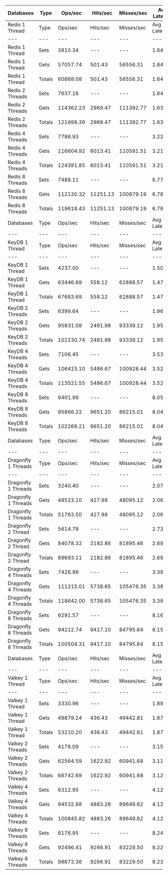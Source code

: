 | Databases | Type | Ops/sec | Hits/sec | Misses/sec | Avg Latency | p50 Latency | p99 Latency | p99.9 Latency | KB/sec |
| --- | --- | --- | --- | --- | --- | --- | --- | --- | --- |
| Redis 1 Thread | Type | Ops/sec | Hits/sec | Misses/sec | Avg Latency | p50 Latency | p99 Latency | p99.9 Latency | KB/sec |
| --- | --- | --- | --- | --- | --- | --- | --- | --- | --- |
Redis 1 Thread | Sets | 3810.34 | --- | --- | 1.64659 | 1.59100 | 2.73500 | 7.35900 | 2083.18 |
Redis 1 Thread | Gets | 57057.74 | 501.43 | 56556.31 | 1.64236 | 1.59100 | 2.73500 | 7.32700 | 2472.15 |
Redis 1 Thread | Totals | 60868.08 | 501.43 | 56556.31 | 1.64263 | 1.59100 | 2.73500 | 7.32700 | 4555.33 |
Redis 2 Threads | Sets | 7637.16 | --- | --- | 1.64029 | 1.61500 | 3.48700 | 10.55900 | 4175.39 |
Redis 2 Threads | Gets | 114362.23 | 2969.47 | 111392.77 | 1.63757 | 1.61500 | 3.51900 | 10.36700 | 5942.99 |
Redis 2 Threads | Totals | 121999.39 | 2969.47 | 111392.77 | 1.63774 | 1.61500 | 3.51900 | 10.43100 | 10118.38 |
Redis 4 Threads | Sets | 7786.93 | --- | --- | 3.22083 | 3.07100 | 7.80700 | 15.23100 | 4257.28 |
Redis 4 Threads | Gets | 116604.92 | 6013.41 | 110591.51 | 3.21106 | 3.05500 | 7.80700 | 15.10300 | 7561.16 |
Redis 4 Threads | Totals | 124391.85 | 6013.41 | 110591.51 | 3.21167 | 3.05500 | 7.80700 | 15.16700 | 11818.43 |
Redis 8 Threads | Sets | 7488.11 | --- | --- | 6.77847 | 6.30300 | 18.81500 | 51.19900 | 4093.91 |
Redis 8 Threads | Gets | 112130.32 | 11251.13 | 100879.19 | 6.78694 | 6.30300 | 18.94300 | 51.71100 | 10021.27 |
Redis 8 Threads | Totals | 119618.43 | 11251.13 | 100879.19 | 6.78641 | 6.30300 | 18.94300 | 51.71100 | 14115.17 |
| Databases | Type | Ops/sec | Hits/sec | Misses/sec | Avg Latency | p50 Latency | p99 Latency | p99.9 Latency | KB/sec |
| --- | --- | --- | --- | --- | --- | --- | --- | --- | --- |
| KeyDB 1 Thread | Type | Ops/sec | Hits/sec | Misses/sec | Avg Latency | p50 Latency | p99 Latency | p99.9 Latency | KB/sec |
| --- | --- | --- | --- | --- | --- | --- | --- | --- | --- |
KeyDB 1 Thread | Sets | 4237.00 | --- | --- | 1.50045 | 1.46300 | 2.39900 | 9.72700 | 2316.45 |
KeyDB 1 Thread | Gets | 63446.69 | 558.12 | 62888.57 | 1.47562 | 1.45500 | 2.30300 | 5.88700 | 2749.24 |
KeyDB 1 Thread | Totals | 67683.69 | 558.12 | 62888.57 | 1.47718 | 1.45500 | 2.30300 | 6.17500 | 5065.68 |
KeyDB 2 Threads | Sets | 6399.64 | --- | --- | 1.96024 | 1.64700 | 9.79100 | 16.89500 | 3498.81 |
KeyDB 2 Threads | Gets | 95831.09 | 2491.98 | 93339.12 | 1.95616 | 1.64700 | 9.98300 | 16.89500 | 4981.85 |
KeyDB 2 Threads | Totals | 102230.74 | 2491.98 | 93339.12 | 1.95641 | 1.64700 | 9.91900 | 16.89500 | 8480.66 |
KeyDB 4 Threads | Sets | 7106.45 | --- | --- | 3.53422 | 3.26300 | 10.17500 | 18.04700 | 3885.24 |
KeyDB 4 Threads | Gets | 106415.10 | 5486.67 | 100928.44 | 3.52533 | 3.26300 | 10.23900 | 18.55900 | 6899.78 |
KeyDB 4 Threads | Totals | 113521.55 | 5486.67 | 100928.44 | 3.52589 | 3.26300 | 10.17500 | 18.43100 | 10785.02 |
KeyDB 8 Threads | Sets | 6401.99 | --- | --- | 8.05001 | 7.32700 | 25.47100 | 50.17500 | 3500.10 |
KeyDB 8 Threads | Gets | 95866.22 | 9651.20 | 86215.01 | 8.04259 | 7.32700 | 25.47100 | 50.17500 | 8583.82 |
KeyDB 8 Threads | Totals | 102268.21 | 9651.20 | 86215.01 | 8.04305 | 7.32700 | 25.47100 | 50.17500 | 12083.91 |
| Databases | Type | Ops/sec | Hits/sec | Misses/sec | Avg Latency | p50 Latency | p99 Latency | p99.9 Latency | KB/sec |
| --- | --- | --- | --- | --- | --- | --- | --- | --- | --- |
| Dragonfly 1 Threads | Type | Ops/sec | Hits/sec | Misses/sec | Avg Latency | p50 Latency | p99 Latency | p99.9 Latency | KB/sec |
| --- | --- | --- | --- | --- | --- | --- | --- | --- | --- |
Dragonfly 1 Threads | Sets | 3240.40 | --- | --- | 2.07816 | 1.84700 | 4.60700 | 8.44700 | 1771.58 |
Dragonfly 1 Threads | Gets | 48523.10 | 427.98 | 48095.12 | 2.06873 | 1.83900 | 4.54300 | 7.93500 | 2103.15 |
Dragonfly 1 Threads | Totals | 51763.50 | 427.98 | 48095.12 | 2.06932 | 1.83900 | 4.54300 | 7.96700 | 3874.73 |
Dragonfly 2 Thread | Sets | 5614.79 | --- | --- | 2.73343 | 2.62300 | 7.90300 | 21.37500 | 3069.72 |
Dragonfly 2 Thread | Gets | 84078.32 | 2182.86 | 81895.46 | 2.69009 | 2.62300 | 7.45500 | 14.14300 | 4369.11 |
Dragonfly 2 Thread | Totals | 89693.11 | 2182.86 | 81895.46 | 2.69280 | 2.62300 | 7.48700 | 14.46300 | 7438.83 |
Dragonfly 4 Threads | Sets | 7426.99 | --- | --- | 3.39975 | 3.51900 | 8.38300 | 16.89500 | 4060.49 |
Dragonfly 4 Threads | Gets | 111215.01 | 5738.65 | 105476.35 | 3.38268 | 3.50300 | 8.09500 | 17.27900 | 7213.26 |
Dragonfly 4 Threads | Totals | 118642.00 | 5738.65 | 105476.35 | 3.38375 | 3.50300 | 8.12700 | 17.15100 | 11273.75 |
Dragonfly 8 Threads | Sets | 6291.57 | --- | --- | 8.16423 | 7.61500 | 29.05500 | 59.64700 | 3439.73 |
Dragonfly 8 Threads | Gets | 94212.74 | 9417.10 | 84795.64 | 8.15302 | 7.61500 | 29.18300 | 59.39100 | 8401.75 |
Dragonfly 8 Threads | Totals | 100504.31 | 9417.10 | 84795.64 | 8.15372 | 7.61500 | 29.18300 | 59.39100 | 11841.48 |
| Databases | Type | Ops/sec | Hits/sec | Misses/sec | Avg Latency | p50 Latency | p99 Latency | p99.9 Latency | KB/sec |
| --- | --- | --- | --- | --- | --- | --- | --- | --- | --- |
| Valkey 1 Thread | Type | Ops/sec | Hits/sec | Misses/sec | Avg Latency | p50 Latency | p99 Latency | p99.9 Latency | KB/sec |
| --- | --- | --- | --- | --- | --- | --- | --- | --- | --- |
Valkey 1 Thread | Sets | 3330.96 | --- | --- | 1.89595 | 1.45500 | 6.30300 | 10.68700 | 1821.10 |
Valkey 1 Thread | Gets | 49879.24 | 436.43 | 49442.81 | 1.87774 | 1.45500 | 5.79100 | 10.30300 | 2160.16 |
Valkey 1 Thread | Totals | 53210.20 | 436.43 | 49442.81 | 1.87888 | 1.45500 | 5.82300 | 10.30300 | 3981.26 |
Valkey 2 Threads | Sets | 4178.09 | --- | --- | 3.15598 | 2.94300 | 8.95900 | 17.91900 | 2284.25 |
Valkey 2 Threads | Gets | 62564.59 | 1622.92 | 60941.68 | 3.11994 | 2.92700 | 8.31900 | 16.51100 | 3250.45 |
Valkey 2 Threads | Totals | 66742.69 | 1622.92 | 60941.68 | 3.12220 | 2.92700 | 8.31900 | 16.63900 | 5534.70 |
Valkey 4 Threads | Sets | 6312.95 | --- | --- | 4.12866 | 3.99900 | 9.27900 | 22.65500 | 3451.42 |
Valkey 4 Threads | Gets | 94532.88 | 4883.26 | 89649.62 | 4.12161 | 3.99900 | 9.27900 | 23.03900 | 6134.00 |
Valkey 4 Threads | Totals | 100845.82 | 4883.26 | 89649.62 | 4.12205 | 3.99900 | 9.27900 | 23.03900 | 9585.42 |
Valkey 8 Threads | Sets | 6176.95 | --- | --- | 8.24633 | 7.74300 | 27.90300 | 55.29500 | 3377.07 |
Valkey 8 Threads | Gets | 92496.41 | 9266.91 | 83229.50 | 8.22983 | 7.71100 | 27.39100 | 54.78300 | 8259.43 |
Valkey 8 Threads | Totals | 98673.36 | 9266.91 | 83229.50 | 8.23087 | 7.71100 | 27.39100 | 54.78300 | 11636.50 |
